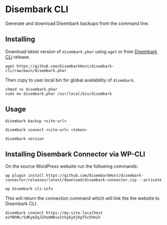 # Disembark CLI

Generate and download Disembark backups from the command line.

## Installing

Download latest version of `disembark.phar` using `wget` or from [Disembark CLI](https://github.com/DisembarkHost/disembark-cli/releases) release.
```
wget https://github.com/DisembarkHost/disembark-cli/raw/main/disembark.phar
```
Then copy to user local bin for global availability of `disembark`.

```
chmod +x disembark.phar
sudo mv disembark.phar /usr/local/bin/disembark
```

## Usage

```
disembark backup <site-url>
```
```
disembark connect <site-url> <token>
```

```
disembark version
```

## Installing Disembark Connector via WP-CLI

On the source WordPress website run the following commands:

```
wp plugin install https://github.com/DisembarkHost/disembark-connector/releases/latest/download/disembark-connector.zip --activate
```
```
wp disembark cli-info
```
This will return the connection command which will link the the website to Disembark CLI.
```
disembark connect https://my-site.localhost exYNhNLr5dKymZqJZXomW0ie1tkyEyOjKgTSchhmih
```